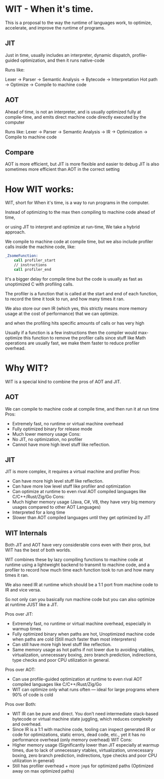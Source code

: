 # WIT - When it's time.

This is a proposal to the way the runtime of languages work, to optimize, accelerate, and improve
the runtime of programs.

## JIT
Just in time, usually includes an interpreter, dynamic dispatch, profile-guided
optimization, and then it runs native-code

Runs like:

Lexer -> Parser -> Semantic Analysis -> Bytecode -> Interpretation
Hot path -> Optimize -> Compile to machine code

## AOT
Ahead of time, is not an interpreter, and is usually optimized fully at compile-time,
and emits direct machine code directly executed by the computer

Runs like:
Lexer -> Parser -> Semantic Analysis -> IR -> Optimization -> Compile to machine code

## Compare
AOT is more efficient, but JIT is more flexible and easier to debug
JIT is also sometimes more efficient than AOT in the correct setting

# How WIT works:
WIT, short for When it's time, is a way to run programs in the computer.

Instead of optimizing to the max then compiling to machine code ahead of time,

or using JIT to interpret and optimize at run-time, We take a hybrid approach.

We compile to machine code at compile time, but we also include profiler calls inside the machine code, like:

```asm
_ZsomeFunction:
    call profiler_start
    // instructions
    call profiler_end
```

It's a bigger delay for compile time but the code is usually as fast as unoptimized C with profiling calls.

The profiler is a function that is called at the start and end of each function, to record the
time it took to run, and how many times it ran.

We also store our own IR (which yes, this strictly means more memory usage at the cost of performance) that we can optimize.

and when the profiling hits specific amounts of calls or has very high

Usually if a function is a few instructions then the compiler would max-optimize this function to remove the profiler calls
since stuff like Math operations are usually fast, we make them faster to reduce profiler overhead.

# Why WIT?

WIT is a special kind to combine the pros of AOT and JIT.

## AOT
We can compile to machine code at compile time, and then run it at run time
Pros:
- Extremely fast, no runtime or virtual machine overhead
- Fully optimized binary for release mode
- Much lower memory usage
Cons:
- No JIT, no optimization, no profiler
- Cannot have more high level stuff like reflection.

## JIT
JIT is more complex, it requires a virtual machine and profiler
Pros:
- Can have more high level stuff like reflection.
- Can have more low level stuff like profiler and optimization
- Can optimize at runtime to even rival AOT compiled languages like C/C++/Rust/Zig/Go
Cons:
- Much higher memory usage (Java, C#, V8, they have very big memory usages compared to other AOT Languages)
- Interpreted for a long time
- Slower than AOT compiled languages until they get optimized by JIT

## WIT Internals

Both JIT and AOT have very considerable cons even with their pros, but WIT has
the best of both worlds.

WIT combines these by lazy compiling functions to machine code at runtime using
a lightweight backend to transmit to machine code, and a profiler to record
how much time each function took to run and how many times it ran.

We also need IR at runtime which should be a 1:1 port from machine code to IR and vice versa.

So not only can you basically run machine code but you can also optimize at runtime JUST like a JIT.

Pros over JIT:
- Extremely fast, no runtime or virtual machine overhead, especially in warmup times
- Fully optimized binary when paths are hot, Unoptimized machine code when paths are cold (Still much faster than most interpreters)
- Can still have more high level stuff like reflection.
- Same memory usage as hot paths if not lower due to avoiding vtables, virtualization, unnecessary boxing, zero branch prediction, indirections, type checks and poor CPU utilization in general.

Pros over AOT:
- Can use profile-guided optimization at runtime to even rival AOT compiled languages like C/C++/Rust/Zig/Go
- WIT can optimize only what runs often — ideal for large programs where 90% of code is cold

Pros over Both:
- WIT IR can be pure and direct. You don’t need intermediate stack-based bytecode or virtual machine state juggling, which reduces complexity and overhead.
- Since IR is a 1:1 with machine code, tooling can inspect generated IR or code for optimizations, static errors, dead code, etc., yet it has no performance overhead (only memory overhead)
WIT Cons:
- Higher memory usage (Significantly lower than JIT especially at warmup times, due to lack of unnecessary vtables, virtualization, unnecessary boxing, zero branch prediction, indirections, type checks and poor CPU utilization in general)
- Still has profiler overhead + more `jmp`s for optimized paths (Optimized away on max optimized paths)
